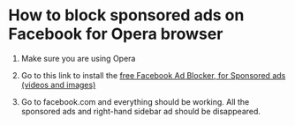 # How to block sponsored ads on Facebook for Opera browser

1. Make sure you are using Opera

2. Go to this link to install the [free Facebook Ad Blocker, for Sponsored ads (videos and images)](https://addons.opera.com/en/extensions/details/ad-blocker-for-facebooktm-app-video-images/)

3. Go to facebook.com and everything should be working. All the sponsored ads and right-hand sidebar ad should be disappeared.
